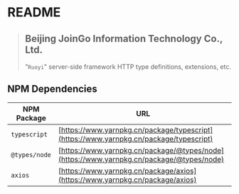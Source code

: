 # README

> ## Beijing JoinGo Information Technology Co., Ltd.
> 
> "`Ruoyi`" server-side framework HTTP type definitions, extensions, etc.

## NPM Dependencies

| NPM Package   | URL                                                                                      |
| ------------- | ---------------------------------------------------------------------------------------- |
| `typescript`  | [https://www.yarnpkg.cn/package/typescript](https://www.yarnpkg.cn/package/typescript)   |
| `@types/node` | [https://www.yarnpkg.cn/package/@types/node](https://www.yarnpkg.cn/package/@types/node) |
| `axios`       | [https://www.yarnpkg.cn/package/axios](https://www.yarnpkg.cn/package/axios)             |


